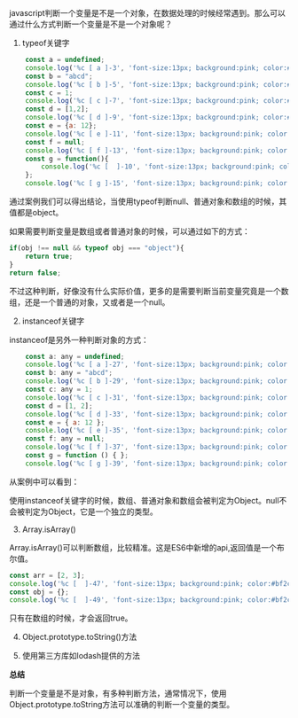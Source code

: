 javascript判断一个变量是不是一个对象，在数据处理的时候经常遇到。那么可以通过什么方式判断一个变量是不是一个对象呢？

1. typeof关键字

```js
    const a = undefined;
    console.log('%c [ a ]-3', 'font-size:13px; background:pink; color:#bf2c9f;', typeof a); // undefined
    const b = "abcd";
    console.log('%c [ b ]-5', 'font-size:13px; background:pink; color:#bf2c9f;', typeof b); // string
    const c = 1;
    console.log('%c [ c ]-7', 'font-size:13px; background:pink; color:#bf2c9f;', typeof c); // number
    const d = [1,2];
    console.log('%c [ d ]-9', 'font-size:13px; background:pink; color:#bf2c9f;', typeof d); // object
    const e = {a: 12};
    console.log('%c [ e ]-11', 'font-size:13px; background:pink; color:#bf2c9f;', typeof e); // object
    const f = null;
    console.log('%c [ f ]-13', 'font-size:13px; background:pink; color:#bf2c9f;', typeof f); // object
    const g = function(){
        console.log('%c [  ]-10', 'font-size:13px; background:pink; color:#bf2c9f;', "function"); // object
    };
    console.log('%c [ g ]-15', 'font-size:13px; background:pink; color:#bf2c9f;', typeof g); // function
```

通过案例我们可以得出结论，当使用typeof判断null、普通对象和数组的时候，其值都是object。

如果需要判断变量是数组或者普通对象的时候，可以通过如下的方式：

```js
if(obj !== null && typeof obj === "object"){
    return true;
}
return false;
```

不过这种判断，好像没有什么实际价值，更多的是需要判断当前变量究竟是一个数组，还是一个普通的对象，又或者是一个null。

2. instanceof关键字

instanceof是另外一种判断对象的方式：

```js
    const a: any = undefined;
    console.log('%c [ a ]-27', 'font-size:13px; background:pink; color:#bf2c9f;', a instanceof Object); // false
    const b: any = "abcd";
    console.log('%c [ b ]-29', 'font-size:13px; background:pink; color:#bf2c9f;', b instanceof Object);  // false
    const c: any = 1;
    console.log('%c [ c ]-31', 'font-size:13px; background:pink; color:#bf2c9f;', c instanceof Object);  // false
    const d = [1, 2];
    console.log('%c [ d ]-33', 'font-size:13px; background:pink; color:#bf2c9f;', d instanceof Object);  // true
    const e = { a: 12 };
    console.log('%c [ e ]-35', 'font-size:13px; background:pink; color:#bf2c9f;', e instanceof Object);  // true
    const f: any = null;
    console.log('%c [ f ]-37', 'font-size:13px; background:pink; color:#bf2c9f;', f instanceof Object);  // false
    const g = function () { };
    console.log('%c [ g ]-39', 'font-size:13px; background:pink; color:#bf2c9f;', g instanceof Object); // true
```

从案例中可以看到：

使用instanceof关键字的时候，数组、普通对象和数组会被判定为Object。null不会被判定为Object，它是一个独立的类型。

3. Array.isArray()

Array.isArray()可以判断数组，比较精准。这是ES6中新增的api,返回值是一个布尔值。


```js
const arr = [2, 3];
console.log('%c [  ]-47', 'font-size:13px; background:pink; color:#bf2c9f;', Array.isArray(arr)); // true
const obj = {};
console.log('%c [  ]-49', 'font-size:13px; background:pink; color:#bf2c9f;', Array.isArray(obj)); // false
```

只有在数组的时候，才会返回true。

4. Object.prototype.toString()方法

5. 使用第三方库如lodash提供的方法

**总结**

判断一个变量是不是对象，有多种判断方法，通常情况下，使用Object.prototype.toString方法可以准确的判断一个变量的类型。